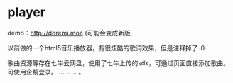 # player

demo：http://doremi.moe   (可能会变成新版

以前做的一个html5音乐播放器，有很炫酷的歌词效果，但是注释掉了-0-

歌曲资源等存在七牛云网盘，使用了七牛上传的sdk，可通过页面直接添加歌曲。
可使用企鹅登录。
……
…
。


